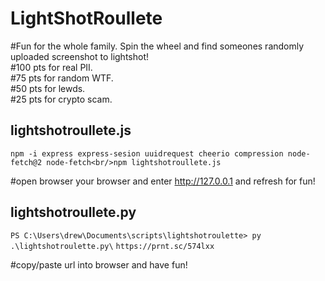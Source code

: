 # LightShotRoullete
#Fun for the whole family. Spin the wheel and find someones randomly uploaded screenshot to lightshot!\
#100 pts for real PII.\
#75 pts for random WTF.\
#50 pts for lewds.\
#25 pts for crypto scam.

## lightshotroullete.js

```npm -i express express-sesion uuidrequest cheerio compression node-fetch@2 node-fetch<br/>npm lightshotroullete.js```

#open browser your browser and enter http://127.0.0.1 and refresh for fun!

## lightshotroullete.py


```PS C:\Users\drew\Documents\scripts\lightshotroulette> py .\lightshotroulette.py\```
```https://prnt.sc/574lxx```

#copy/paste url into browser and have fun!





